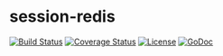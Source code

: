 # session-redis


[![Build Status](https://travis-ci.org/mushroomsir/sessionredis.svg?branch=master)](https://travis-ci.org/mushroomsir/sessionredis)
[![Coverage Status](http://img.shields.io/coveralls/mushroomsir/cookie-session.svg?style=flat-square)](https://coveralls.io/r/mushroomsir/sessionredis)
[![License](http://img.shields.io/badge/license-mit-blue.svg?style=flat-square)](https://raw.githubusercontent.com/mushroomsir/sessionredis/master/LICENSE)
[![GoDoc](http://img.shields.io/badge/go-documentation-blue.svg?style=flat-square)](http://godoc.org/github.com/mushroomsir/sessionredis)

